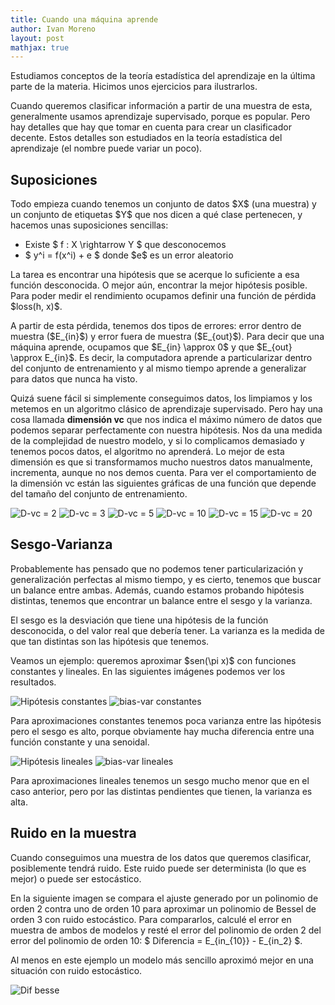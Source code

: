 ```yaml
---
title: Cuando una máquina aprende
author: Ivan Moreno
layout: post
mathjax: true
---
```


Estudiamos conceptos de la teoría estadística del aprendizaje en la última parte
de la materia. Hicimos unos ejercicios para ilustrarlos.

Cuando queremos clasificar información a partir de una muestra de esta, generalmente
usamos aprendizaje supervisado, porque es popular. Pero hay detalles que hay que
tomar en cuenta para crear un clasificador decente. Estos detalles son estudiados
en la teoría estadística del aprendizaje (el nombre puede variar un poco).

## Suposiciones

Todo empieza cuando tenemos un conjunto de datos \$X\$ (una muestra) y un conjunto
de etiquetas \$Y\$ que nos dicen a qué clase pertenecen, y hacemos unas
suposiciones sencillas:
- Existe \$ f : X \rightarrow Y \$ que desconocemos
- \$ y^i = f(x^i) + e \$ donde \$e\$ es un error aleatorio

La tarea es encontrar una hipótesis que se acerque lo suficiente a esa función
desconocida. O mejor aún, encontrar la mejor hipótesis posible. Para poder medir
el rendimiento ocupamos definir una función de pérdida \$loss(h, x)\$.

A partir de esta pérdida, tenemos dos tipos de errores: error dentro de muestra
(\$E_{in}\$) y error fuera de muestra (\$E_{out}\$). Para decir que una máquina
aprende, ocupamos que \$E_{in} \approx 0\$ y que \$E_{out} \approx E_{in}\$.
Es decir, la computadora aprende a particularizar dentro del conjunto de
entrenamiento y al mismo tiempo aprende a generalizar para datos que nunca ha
visto.

Quizá suene fácil si simplemente conseguimos datos, los limpiamos y los
metemos en un algoritmo clásico de aprendizaje supervisado. Pero hay una cosa
llamada **dimensión vc** que nos indica el máximo número de datos que podemos
separar perfectamente con nuestra hipótesis. Nos da una medida de la complejidad de
nuestro modelo, y si lo complicamos demasiado y tenemos pocos datos, el algoritmo
no aprenderá. Lo mejor de esta dimensión es que si transformamos mucho nuestros
datos manualmente, incrementa, aunque no nos demos cuenta. Para ver el comportamiento
de la dimensión vc están las siguientes gráficas de una función que depende del
tamaño del conjunto de entrenamiento.

![D-vc = 2](https://raw.githubusercontent.com/rexemin/Topicos-IA-UNISON/master/TeoriaAprendizaje/f_dvc-2.png)
![D-vc = 3](https://raw.githubusercontent.com/rexemin/Topicos-IA-UNISON/master/TeoriaAprendizaje/f_dvc-3.png)
![D-vc = 5](https://raw.githubusercontent.com/rexemin/Topicos-IA-UNISON/master/TeoriaAprendizaje/f_dvc-5.png)
![D-vc = 10](https://raw.githubusercontent.com/rexemin/Topicos-IA-UNISON/master/TeoriaAprendizaje/f_dvc-10.png)
![D-vc = 15](https://raw.githubusercontent.com/rexemin/Topicos-IA-UNISON/master/TeoriaAprendizaje/f_dvc-15.png)
![D-vc = 20](https://raw.githubusercontent.com/rexemin/Topicos-IA-UNISON/master/TeoriaAprendizaje/f_dvc-20.png)

## Sesgo-Varianza

Probablemente has pensado que no podemos tener particularización y generalización
perfectas al mismo tiempo, y es cierto, tenemos que buscar un balance entre ambas.
Además, cuando estamos probando hipótesis distintas, tenemos que encontrar un
balance entre el sesgo y la varianza.

El sesgo es la desviación que tiene una hipótesis de la función desconocida, o del
valor real que debería tener. La varianza es la medida de que tan distintas son
las hipótesis que tenemos.

Veamos un ejemplo: queremos aproximar \$sen(\pi x)\$ con funciones constantes y
lineales. En las siguientes imágenes podemos ver los resultados.

![Hipótesis constantes](https://raw.githubusercontent.com/rexemin/Topicos-IA-UNISON/master/TeoriaAprendizaje/sin_b.png)
![bias-var constantes](https://raw.githubusercontent.com/rexemin/Topicos-IA-UNISON/master/TeoriaAprendizaje/sin_b_bias-var.png)

Para aproximaciones constantes tenemos poca varianza entre las hipótesis pero el
sesgo es alto, porque obviamente hay mucha diferencia entre una función constante
y una senoidal.

![Hipótesis lineales](https://raw.githubusercontent.com/rexemin/Topicos-IA-UNISON/master/TeoriaAprendizaje/sin_mb.png)
![bias-var lineales](https://raw.githubusercontent.com/rexemin/Topicos-IA-UNISON/master/TeoriaAprendizaje/sin_mb_bias-var.png)

Para aproximaciones lineales tenemos un sesgo mucho menor que en el caso anterior,
pero por las distintas pendientes que tienen, la varianza es alta.

## Ruido en la muestra

Cuando conseguimos una muestra de los datos que queremos clasificar, posiblemente
tendrá ruido. Este ruido puede ser determinista (lo que es mejor) o puede ser
estocástico.

En la siguiente imagen se compara el ajuste generado por un polinomio de orden 2
contra uno de orden 10 para aproximar un polinomio de Bessel de orden 3 con ruido
estocástico. Para compararlos, calculé el error en muestra de ambos de modelos y
resté el error del polinomio de orden 2 del error del polinomio de orden 10:
\$ Diferencia = E_{in_{10}} - E_{in_2} \$.

Al menos en este ejemplo un modelo más sencillo aproximó mejor en una situación con
ruido estocástico.

![Dif besse](https://raw.githubusercontent.com/rexemin/Topicos-IA-UNISON/master/TeoriaAprendizaje/bessel_2.png)

